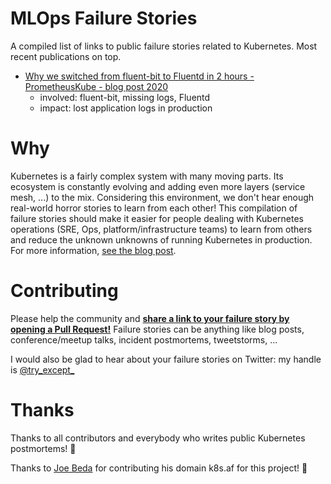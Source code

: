 # MLOps Failure Stories

A compiled list of links to public failure stories related to Kubernetes.
Most recent publications on top.

* [Why we switched from fluent-bit to Fluentd in 2 hours - PrometheusKube - blog post 2020](https://prometheuskube.com/why-we-switched-from-fluent-bit-to-fluentd-in-2-hours) 
    * involved: fluent-bit, missing logs, Fluentd
    * impact: lost application logs in production

# Why

Kubernetes is a fairly complex system with many moving parts.
Its ecosystem is constantly evolving and adding even more layers (service mesh, ...) to the mix.
Considering this environment, we don't hear enough real-world horror stories to learn from each other!
This compilation of failure stories should make it easier for people dealing with Kubernetes operations (SRE, Ops, platform/infrastructure teams) to
learn from others and reduce the unknown unknowns of running Kubernetes in production.
For more information, [see the blog post](https://srcco.de/posts/mlops-failure-stories.html).

# Contributing

Please help the community and **[share a link to your failure story by opening a Pull Request!](https://codeberg.org/hjacobs/mlops-failure-stories/_edit/main/README.md)**
Failure stories can be anything like blog posts, conference/meetup talks, incident postmortems, tweetstorms, ...

I would also be glad to hear about your failure stories on Twitter: my handle is [@try_except_](https://twitter.com/try_except_)

# Thanks

Thanks to all contributors and everybody who writes public Kubernetes postmortems! 👏

Thanks to [Joe Beda](https://twitter.com/jbeda) for contributing his domain k8s.af for this project! 👏
